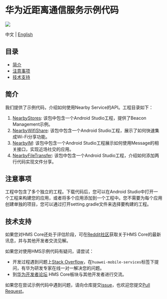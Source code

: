 ﻿# 华为近距离通信服务示例代码
[![](https://camo.githubusercontent.com/ce1c195eb2524e4e67a2e74bf6e9619555aa0913/68747470733a2f2f696d672e736869656c64732e696f2f62616467652f446f63732d686d736775696465732d627269676874677265656e)](https://developer.huawei.com/consumer/cn/doc/development/system-Guides/introduction-nearby-0000001060363166)

中文 | [English](README.md) 

## 目录
 * [简介](#简介)
 * [注意事项](#注意事项)
 * [技术支持](#技术支持)

## 简介
我们提供了示例代码，介绍如何使用Nearby Service的API。工程目录如下：

1. [NearbyStores](https://github.com/HMS-Core/hms-nearby-demo/tree/master/NearbyStores): 该包中包含一个Android Studio工程，提供了Beacon Management示例。
2. [NearbyWifiShare](https://github.com/HMS-Core/hms-nearby-demo/tree/master/NearbyWifiShare): 该包中包含一个Android Studio工程，展示了如何快速集成Wi-Fi分享功能。
3. [NearbyIM](https://github.com/HMS-Core/hms-nearby-demo/tree/master/NearbyIM): 该包中包含一个Android Studio工程展示如何使用Message的相关接口，实现近场社交的应用。
4. [NearbyFileTransfer](https://github.com/HMS-Core/hms-nearby-demo/tree/master/NearbyFileTransfer): 该包中包含一个Android Studio工程，介绍如何添加两行代码实现文件分享。


## 注意事项
工程中包含了多个独立的工程。下载代码后，您可以在Android Studio中打开一个工程来构建您的应用，或者将多个应用添加到一个工程中。您不需要为每个应用创建单独的项目，您可以通过打开setting.gradle文件来选择要构建的工程。

## 技术支持
如果您对HMS Core还处于评估阶段，可在[Reddit社区](https://www.reddit.com/r/HuaweiDevelopers/)获取关于HMS Core的最新讯息，并与其他开发者交流见解。

如果您对使用HMS示例代码有疑问，请尝试：
- 开发过程遇到问题上[Stack Overflow](https://stackoverflow.com/questions/tagged/huawei-mobile-services?tab=Votes)，在`huawei-mobile-services`标签下提问，有华为研发专家在线一对一解决您的问题。
- 到[华为开发者论坛](https://developer.huawei.com/consumer/cn/forum/blockdisplay?fid=18?ha_source=hms1) HMS Core板块与其他开发者进行交流。

如果您在尝试示例代码中遇到问题，请向仓库提交[issue](https://github.com/HMS-Core/hms-nearby-demo/issues)，也欢迎您提交[Pull Request](https://github.com/HMS-Core/hms-nearby-demo/pulls)。
